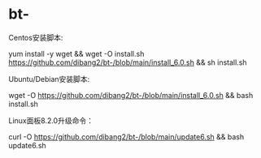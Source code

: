 # bt-
Centos安装脚本:

  yum install -y wget && wget -O install.sh https://github.com/dibang2/bt-/blob/main/install_6.0.sh && sh install.sh

Ubuntu/Debian安装脚本:

 wget -O https://github.com/dibang2/bt-/blob/main/install_6.0.sh && bash install.sh

Linux面板8.2.0升级命令： 

  curl -O https://github.com/dibang2/bt-/blob/main/update6.sh && bash update6.sh
